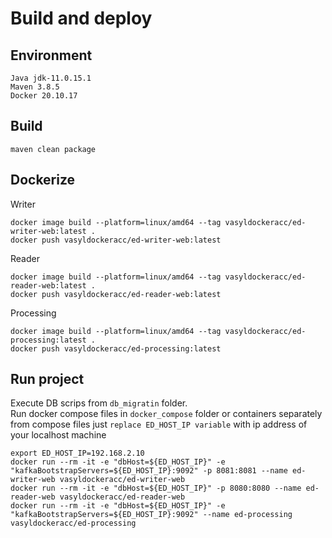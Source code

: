 # Build and deploy

## Environment
```
Java jdk-11.0.15.1
Maven 3.8.5
Docker 20.10.17
```

## Build
```
maven clean package
```

## Dockerize
Writer
```
docker image build --platform=linux/amd64 --tag vasyldockeracc/ed-writer-web:latest .
docker push vasyldockeracc/ed-writer-web:latest
```
Reader
```
docker image build --platform=linux/amd64 --tag vasyldockeracc/ed-reader-web:latest .
docker push vasyldockeracc/ed-reader-web:latest
```
Processing
```
docker image build --platform=linux/amd64 --tag vasyldockeracc/ed-processing:latest .
docker push vasyldockeracc/ed-processing:latest
```

## Run project
Execute DB scrips from ``db_migratin`` folder.<br />
Run docker compose files in ``docker_compose`` folder or containers separately from compose files just ``replace ED_HOST_IP variable`` with ip address of your localhost machine
```
export ED_HOST_IP=192.168.2.10
docker run --rm -it -e "dbHost=${ED_HOST_IP}" -e "kafkaBootstrapServers=${ED_HOST_IP}:9092" -p 8081:8081 --name ed-writer-web vasyldockeracc/ed-writer-web
docker run --rm -it -e "dbHost=${ED_HOST_IP}" -p 8080:8080 --name ed-reader-web vasyldockeracc/ed-reader-web
docker run --rm -it -e "dbHost=${ED_HOST_IP}" -e "kafkaBootstrapServers=${ED_HOST_IP}:9092" --name ed-processing vasyldockeracc/ed-processing
```